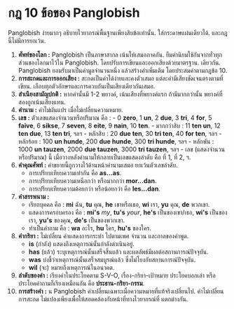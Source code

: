 # กฎ 10 ข้อของ Panglobish

Panglobish ง่ายมากๆ อธิบายไวยากรณ์พื้นฐานเพียงสิบข้อเท่านั้น.
ใส่กระดาษแผ่นเดียวได้.
และกฎนี้ไม่มีการยกเว้น.

1. **ศัพท์ของโลก :**
   Panglobish เป็นภาษาสากล เน้นให้เสมอภาคกัน.
   ยืมคำนิยมใช้กันจากทั่วทุกส่วนของโลกมาไว้ใน Panglobish.
   โดยปรับการเขียนและออกเสียงด้วยมาตรฐาน.
   เดียวกัน.
   Panglobish ยอมรับมาเป็นคำมูลจำนวนหนึ่ง แล้วสร้างคำเพิ่มเติม โดยประสมคำตามกฎข้อ 10.
2. **การสะกดและการออกเสียง :**
   สะกดเป็นคำได้ง่ายและคงตัวเสมอ แต่ละคำมีเสียงชัดเจนตรงตามที่เขียน.
   เกือบทุกตัวอักษรและการควบกันเป็นเสียงเดียวกันเสมอ.
3. **สำเนียงสามัญปกติ :**
   หากคำนั้นมี 1-2 พยางค์, เน้นเสียงที่พยางค์แรก ถ้ามีมากกว่านั้น พยางค์ที่สองถูกเน้นเสียงแทน.
4. **คำนาม :**
   คำไม่ผันแปร เมื่อไม่เปลี่ยนความหมาย.
5. **เลข :**
   ตัวเลขแสดงจำนวนหรือปริมาณ คือ :
       - 0 **zero**, 1 **un**, 2 **due**, 3 **tri**, 4 **for**, 5 **faive**, 6 **sikse**,
         7 **seven**, 8 **eite**, 9 **nain**, 10 **ten**.
       - มากกว่าสิบ : 11 **ten un**, 12 **ten due**, 13 **ten tri**, ฯลฯ
       - หลักสิบ : 20 **due ten**, 30 **tri ten**, 40 **for ten**, ฯลฯ
       - หลักร้อย : 100 **un hunde**, 200 **due hunde**, 300 **tri hunde**, ฯลฯ
       - หลักพัน : 1000 **un tauzen**, 2000 **due tauzen**, 3000 **tri tauzen**, ฯลฯ
       - เลข (แสดงจำนวนหรือปริมาณ) นี้ เมื่อวางหลังคำนามให้กลายเป็นเลขแสดงลำดับ คือ ที่ 1, ที่ 2, ฯ.
6. **คำคุณศัพท์ :**
   คำขยายนี้ถูกวางไว้ด้านหน้าคำนามเสมอ ยกเว้นตัวเลขลำดับ.
    - การเปรียบเทียบความเท่ากัน คือ **as...as**.
    - การเปรียบเทียบความเหนือกว่า หรือมากกว่า **mor...dan**.
    - การเปรียบเทียบความด้อยกว่า หรือน้อยกว่า คือ **les...dan**.
7. **คำสรรพนาม :**
    - เรียกบุคคล คือ :
     **mi** ฉัน, **tu** คุณ, **he** เขาหรือเธอ,
     **wi** เรา, **yu** คุณ, **de** พวกเขา.
    - แสดงการครอบครอง คือ :
      **mi's** _my_, **tu's** _your_, **he's** เป็นของเขา/เธอ,
      **wi's** เป็นของเรา, **yu's** ของคุณ, **de's** เป็นของพวกเขา.
     - ทำเป็นคำถาม คือ : **wa** อะไร, **hu** ใคร, **hu's** ของใคร.
8. **คำกริยา :**
   ไม่เปลี่ยน คำแสดงการกระทำ ไปตามเพศ จำนวน และกาลของคำพูด.
    - **is** (กำลัง) แสดงถึงเหตุการณ์นั้นกำลังดำเนินอยู่.
    - **has** (แล้ว) ระบุเหตุการณ์นั้นเสร็จสิ้นแล้ว และผลลัพธ์มีผลต่อสถานการณ์ปัจจุบัน.
    - **was** บ่งชี้ว่าเหตุการณ์นั้นเสร็จสมบูรณ์แล้ว ซึ่งไม่โยงกับสถานการณ์ปัจจุบัน.
    - **wil** (จะ) หมายถึงเหตุการณ์ในอนาคต.
9. **ลำดับของคำ :**
    เรียงคำในประโยคตาม S-V-O, เรื่อง-กริยา-เป้าหมาย ประโยคบอกเล่า หรือ ประโยคคำถามก็เรียงเหมือนกัน คือ **ประธาน-กริยา-กรรม**.
10. **การสร้างคำ :**
   น Panglobish คำเปลี่ยนเฉพาะเมื่อความหมายที่แท้จริงเปลี่ยนไป.
   คำไม่เปลี่ยนการสะกด ไม่แปลงเพียงเพื่อให้สอดคล้องกับหน้าที่ทางไวยากรณ์ที่ แตกต่างกัน.

